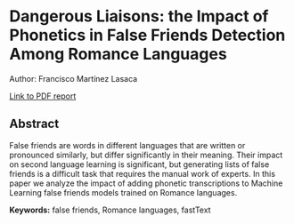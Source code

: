 # Dangerous Liaisons: the Impact of Phonetics in False Friends Detection Among Romance Languages

Author: Francisco Martínez Lasaca

[Link to PDF report](frml_report.pdf)

## Abstract

False friends are words in different languages that are written or pronounced similarly, but differ significantly in their meaning. Their impact on second language learning is significant, but generating lists of false friends is a difficult task that requires the manual work of experts. In this paper we analyze the impact of adding phonetic transcriptions to Machine Learning false friends models trained on Romance languages.

**Keywords:** false friends, Romance languages, fastText
